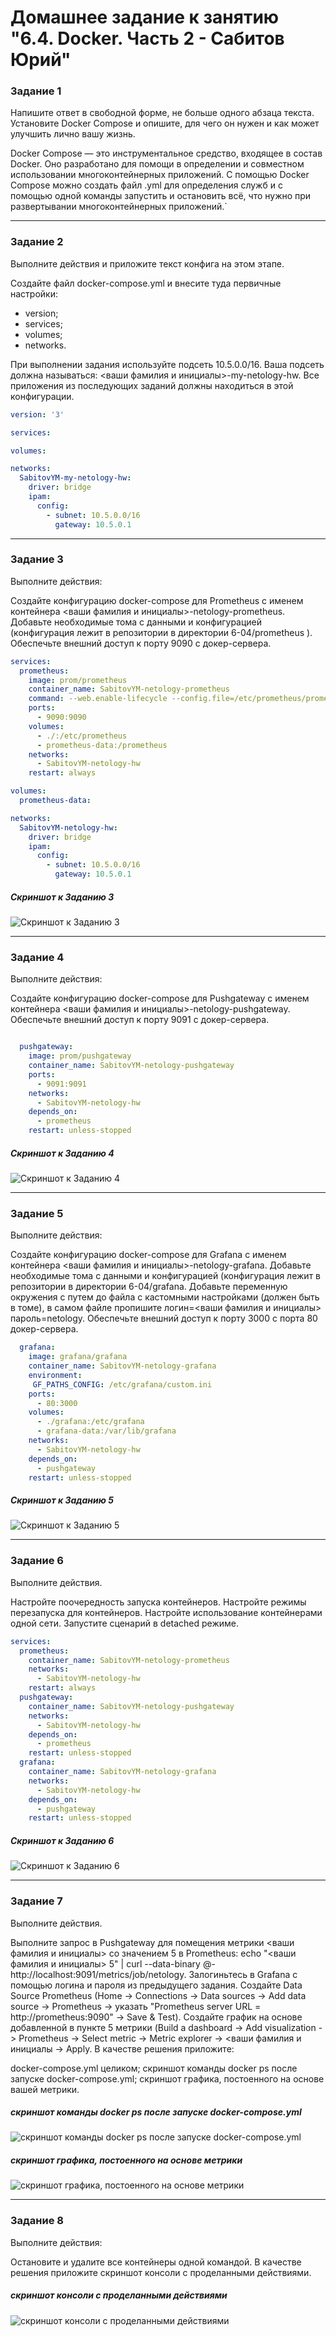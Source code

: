 # Домашнее задание к занятию "6.4. Docker. Часть 2 - Сабитов Юрий"

### Задание 1

Напишите ответ в свободной форме, не больше одного абзаца текста.
Установите Docker Compose и опишите, для чего он нужен и как может улучшить лично вашу жизнь.


Docker Compose — это инструментальное средство, входящее в состав Docker. Оно разработано для помощи в определении и совместном использовании многоконтейнерных приложений. С помощью Docker Compose можно создать файл .yml для определения служб и с помощью одной команды запустить и остановить всё, что нужно при развертывании многоконтейнерных приложений.`


---

### Задание 2

Выполните действия и приложите текст конфига на этом этапе.

Создайте файл docker-compose.yml и внесите туда первичные настройки:

- version;
- services;
- volumes;
- networks.

При выполнении задания используйте подсеть 10.5.0.0/16. Ваша подсеть должна называться: <ваши фамилия и инициалы>-my-netology-hw. Все приложения из последующих заданий должны находиться в этой конфигурации.

```yaml
version: '3'

services:

volumes:

networks:
  SabitovYM-my-netology-hw:
    driver: bridge
    ipam:
      config:
        - subnet: 10.5.0.0/16
          gateway: 10.5.0.1

```
---

### Задание 3

Выполните действия:

Создайте конфигурацию docker-compose для Prometheus с именем контейнера <ваши фамилия и инициалы>-netology-prometheus.
Добавьте необходимые тома с данными и конфигурацией (конфигурация лежит в репозитории в директории 6-04/prometheus ).
Обеспечьте внешний доступ к порту 9090 c докер-сервера.

``` yaml
services:
  prometheus:
    image: prom/prometheus
    container_name: SabitovYM-netology-prometheus
    command: --web.enable-lifecycle --config.file=/etc/prometheus/prometheus.yml
    ports:
      - 9090:9090
    volumes:
      - ./:/etc/prometheus
      - prometheus-data:/prometheus
    networks:
      - SabitovYM-netology-hw
    restart: always

volumes:
  prometheus-data:

networks:
  SabitovYM-netology-hw:
    driver: bridge
    ipam:
      config:
        - subnet: 10.5.0.0/16
          gateway: 10.5.0.1

```
##### Скриншот к Заданию 3
![Скриншот к Заданию 3](https://github.com/user-attachments/assets/a5827ee8-0c1f-4072-9b15-8cac09486362)

---

### Задание 4

Выполните действия:

Создайте конфигурацию docker-compose для Pushgateway с именем контейнера <ваши фамилия и инициалы>-netology-pushgateway.
Обеспечьте внешний доступ к порту 9091 c докер-сервера.

```yaml

  pushgateway:
    image: prom/pushgateway
    container_name: SabitovYM-netology-pushgateway
    ports:
      - 9091:9091
    networks:
      - SabitovYM-netology-hw
    depends_on:
      - prometheus
    restart: unless-stopped


```
##### Скриншот к Заданию 4
![Скриншот к Заданию 4](https://github.com/user-attachments/assets/805782d4-51e7-44f5-a6fc-91f2c492a1f9)

---

### Задание 5
Выполните действия:

Создайте конфигурацию docker-compose для Grafana с именем контейнера <ваши фамилия и инициалы>-netology-grafana.
Добавьте необходимые тома с данными и конфигурацией (конфигурация лежит в репозитории в директории 6-04/grafana.
Добавьте переменную окружения с путем до файла с кастомными настройками (должен быть в томе), в самом файле пропишите логин=<ваши фамилия и инициалы> пароль=netology.
Обеспечьте внешний доступ к порту 3000 c порта 80 докер-сервера.

```yaml
  grafana:
    image: grafana/grafana
    container_name: SabitovYM-netology-grafana
    environment:
     GF_PATHS_CONFIG: /etc/grafana/custom.ini
    ports:
      - 80:3000
    volumes:
      - ./grafana:/etc/grafana
      - grafana-data:/var/lib/grafana
    networks:
      - SabitovYM-netology-hw
    depends_on:
      - pushgateway
    restart: unless-stopped

```
##### Скриншот к Заданию 5
![Скриншот к Заданию 5](https://github.com/user-attachments/assets/815ed922-9923-40f4-b365-0c19cdf26920)

---

### Задание 6
Выполните действия.

Настройте поочередность запуска контейнеров.
Настройте режимы перезапуска для контейнеров.
Настройте использование контейнерами одной сети.
Запустите сценарий в detached режиме.

```yaml                                  
services:
  prometheus:
    container_name: SabitovYM-netology-prometheus
    networks:
      - SabitovYM-netology-hw
    restart: always
  pushgateway:
    container_name: SabitovYM-netology-pushgateway
    networks:
      - SabitovYM-netology-hw
    depends_on:
      - prometheus
    restart: unless-stopped
  grafana:
    container_name: SabitovYM-netology-grafana
    networks:
      - SabitovYM-netology-hw
    depends_on:
      - pushgateway
    restart: unless-stopped
```
##### Скриншот к Заданию 6
![Скриншот к Заданию 6](https://github.com/user-attachments/assets/174bf802-b7a5-4448-98be-adcb233d738c)

---

### Задание 7
Выполните действия.

Выполните запрос в Pushgateway для помещения метрики <ваши фамилия и инициалы> со значением 5 в Prometheus: echo "<ваши фамилия и инициалы> 5" | curl --data-binary @- http://localhost:9091/metrics/job/netology.
Залогиньтесь в Grafana с помощью логина и пароля из предыдущего задания.
Cоздайте Data Source Prometheus (Home -> Connections -> Data sources -> Add data source -> Prometheus -> указать "Prometheus server URL = http://prometheus:9090" -> Save & Test).
Создайте график на основе добавленной в пункте 5 метрики (Build a dashboard -> Add visualization -> Prometheus -> Select metric -> Metric explorer -> <ваши фамилия и инициалы -> Apply.
В качестве решения приложите:

docker-compose.yml целиком;
скриншот команды docker ps после запуске docker-compose.yml;
скриншот графика, постоенного на основе вашей метрики.

##### скриншот команды docker ps после запуске docker-compose.yml
![скриншот команды docker ps после запуске docker-compose.yml](https://github.com/user-attachments/assets/b7b2cb58-1c3f-44d5-9652-f17cd0c61f60)

##### скриншот графика, постоенного на основе метрики
![скриншот графика, постоенного на основе метрики](https://github.com/user-attachments/assets/c0d291be-9c57-459a-beb2-687a843de022)

---

### Задание 8
Выполните действия:

Остановите и удалите все контейнеры одной командой.
В качестве решения приложите скриншот консоли с проделанными действиями.

##### скриншот консоли с проделанными действиями
![скриншот консоли с проделанными действиями](https://github.com/user-attachments/assets/00ddb919-c4fb-476d-ac4d-0cdc645926ac)

